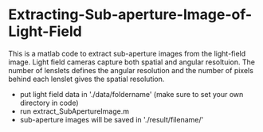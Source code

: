 # Extracting-Sub-aperture-Image-of-Light-Field

This is a matlab code to extract sub-aperture images from the light-field image. Light field cameras capture both spatial and angular resoltuion. The number of lenslets defines the angular resolution and the number of pixels behind each lenslet gives the spatial resolution.

- put light field data in './data/foldername' (make sure to set your own directory in code)
- run extract_SubApertureImage.m
- sub-aperture images will be saved in './result/filename/'


